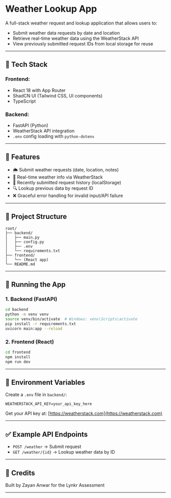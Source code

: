 # Weather Lookup App

A full-stack weather request and lookup application that allows users to:

* Submit weather data requests by date and location
* Retrieve real-time weather data using the WeatherStack API
* View previously submitted request IDs from local storage for reuse

---

## 🔧 Tech Stack

### Frontend:

* React 18 with App Router
* ShadCN UI (Tailwind CSS, UI components)
* TypeScript

### Backend:

* FastAPI (Python)
* WeatherStack API integration
* `.env` config loading with `python-dotenv`

---

## 🚀 Features

* 🌦 Submit weather requests (date, location, notes)
* 🔄 Real-time weather info via WeatherStack
* 📌 Recently submitted request history (localStorage)
* 🔍 Lookup previous data by request ID
* ❌ Graceful error handling for invalid input/API failure

---

## 📁 Project Structure

```
root/
├── backend/
│   ├── main.py
│   ├── config.py
│   ├── .env
│   └── requirements.txt
├── frontend/
│   └── (React app)
└── README.md
```

---

## 🧪 Running the App

### 1. Backend (FastAPI)

```bash
cd backend
python -m venv venv
source venv/bin/activate  # Windows: venv\Scripts\activate
pip install -r requirements.txt
uvicorn main:app --reload
```

### 2. Frontend (React)

```bash
cd frontend
npm install
npm run dev
```

---

## 🔐 Environment Variables

Create a `.env` file in `backend/`:

```
WEATHERSTACK_API_KEY=your_api_key_here
```

Get your API key at: [https://weatherstack.com](https://weatherstack.com)

---

## ✅ Example API Endpoints

* `POST /weather` → Submit request
* `GET /weather/{id}` → Lookup weather data by ID

---

## 🙌 Credits

Built by Zayan Anwar for the Lynkr Assessment

---


